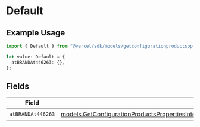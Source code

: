 # Default

## Example Usage

```typescript
import { Default } from "@vercel/sdk/models/getconfigurationproductsop.js";

let value: Default = {
  atBRANDAt446263: {},
};
```

## Fields

| Field                                                                                                                                                                                                                                                                      | Type                                                                                                                                                                                                                                                                       | Required                                                                                                                                                                                                                                                                   | Description                                                                                                                                                                                                                                                                |
| -------------------------------------------------------------------------------------------------------------------------------------------------------------------------------------------------------------------------------------------------------------------------- | -------------------------------------------------------------------------------------------------------------------------------------------------------------------------------------------------------------------------------------------------------------------------- | -------------------------------------------------------------------------------------------------------------------------------------------------------------------------------------------------------------------------------------------------------------------------- | -------------------------------------------------------------------------------------------------------------------------------------------------------------------------------------------------------------------------------------------------------------------------- |
| `atBRANDAt446263`                                                                                                                                                                                                                                                          | [models.GetConfigurationProductsPropertiesIntegrationsResponse200ApplicationJSONResponseBodyProductsMetadataSchemaAtBRANDAt446263](../models/getconfigurationproductspropertiesintegrationsresponse200applicationjsonresponsebodyproductsmetadataschemaatbrandat446263.md) | :heavy_check_mark:                                                                                                                                                                                                                                                         | N/A                                                                                                                                                                                                                                                                        |